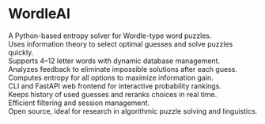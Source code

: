 # WordleAI

A Python-based entropy solver for Wordle-type word puzzles.  
Uses information theory to select optimal guesses and solve puzzles quickly.  
Supports 4–12 letter words with dynamic database management.  
Analyzes feedback to eliminate impossible solutions after each guess.  
Computes entropy for all options to maximize information gain.  
CLI and FastAPI web frontend for interactive probability rankings.  
Keeps history of used guesses and reranks choices in real time.  
Efficient filtering and session management.  
Open source, ideal for research in algorithmic puzzle solving and linguistics.
